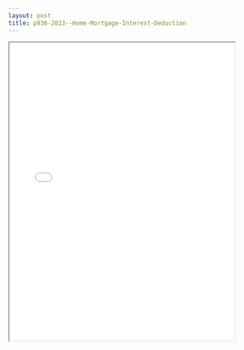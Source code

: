 ```yaml
---
layout: post
title: p936-2023--Home-Mortgage-Interest-Deduction
---
```


<div class="pdf-container">
<iframe src="/ea/assets/pdfs/p936-2023--Home-Mortgage-Interest-Deduction.pdf" height="600" width="90%" allowFullScreen="true"></iframe>
</div>

